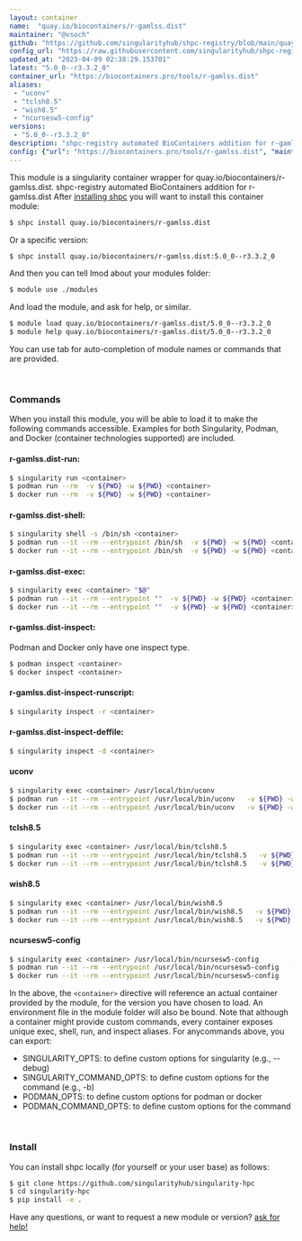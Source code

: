 ```yaml
---
layout: container
name:  "quay.io/biocontainers/r-gamlss.dist"
maintainer: "@vsoch"
github: "https://github.com/singularityhub/shpc-registry/blob/main/quay.io/biocontainers/r-gamlss.dist/container.yaml"
config_url: "https://raw.githubusercontent.com/singularityhub/shpc-registry/main/quay.io/biocontainers/r-gamlss.dist/container.yaml"
updated_at: "2023-04-09 02:38:29.153701"
latest: "5.0_0--r3.3.2_0"
container_url: "https://biocontainers.pro/tools/r-gamlss.dist"
aliases:
 - "uconv"
 - "tclsh8.5"
 - "wish8.5"
 - "ncursesw5-config"
versions:
 - "5.0_0--r3.3.2_0"
description: "shpc-registry automated BioContainers addition for r-gamlss.dist"
config: {"url": "https://biocontainers.pro/tools/r-gamlss.dist", "maintainer": "@vsoch", "description": "shpc-registry automated BioContainers addition for r-gamlss.dist", "latest": {"5.0_0--r3.3.2_0": "sha256:9a9880c59652eccdda42d19404ed6ae5aaebd7f2b8d05a260404b571c44e9c43"}, "tags": {"5.0_0--r3.3.2_0": "sha256:9a9880c59652eccdda42d19404ed6ae5aaebd7f2b8d05a260404b571c44e9c43"}, "docker": "quay.io/biocontainers/r-gamlss.dist", "aliases": {"uconv": "/usr/local/bin/uconv", "tclsh8.5": "/usr/local/bin/tclsh8.5", "wish8.5": "/usr/local/bin/wish8.5", "ncursesw5-config": "/usr/local/bin/ncursesw5-config"}}
---
```


This module is a singularity container wrapper for quay.io/biocontainers/r-gamlss.dist.
shpc-registry automated BioContainers addition for r-gamlss.dist
After [installing shpc](#install) you will want to install this container module:


```bash
$ shpc install quay.io/biocontainers/r-gamlss.dist
```

Or a specific version:

```bash
$ shpc install quay.io/biocontainers/r-gamlss.dist:5.0_0--r3.3.2_0
```

And then you can tell lmod about your modules folder:

```bash
$ module use ./modules
```

And load the module, and ask for help, or similar.

```bash
$ module load quay.io/biocontainers/r-gamlss.dist/5.0_0--r3.3.2_0
$ module help quay.io/biocontainers/r-gamlss.dist/5.0_0--r3.3.2_0
```

You can use tab for auto-completion of module names or commands that are provided.

<br>

### Commands

When you install this module, you will be able to load it to make the following commands accessible.
Examples for both Singularity, Podman, and Docker (container technologies supported) are included.

#### r-gamlss.dist-run:

```bash
$ singularity run <container>
$ podman run --rm  -v ${PWD} -w ${PWD} <container>
$ docker run --rm  -v ${PWD} -w ${PWD} <container>
```

#### r-gamlss.dist-shell:

```bash
$ singularity shell -s /bin/sh <container>
$ podman run --it --rm --entrypoint /bin/sh  -v ${PWD} -w ${PWD} <container>
$ docker run --it --rm --entrypoint /bin/sh  -v ${PWD} -w ${PWD} <container>
```

#### r-gamlss.dist-exec:

```bash
$ singularity exec <container> "$@"
$ podman run --it --rm --entrypoint ""  -v ${PWD} -w ${PWD} <container> "$@"
$ docker run --it --rm --entrypoint ""  -v ${PWD} -w ${PWD} <container> "$@"
```

#### r-gamlss.dist-inspect:

Podman and Docker only have one inspect type.

```bash
$ podman inspect <container>
$ docker inspect <container>
```

#### r-gamlss.dist-inspect-runscript:

```bash
$ singularity inspect -r <container>
```

#### r-gamlss.dist-inspect-deffile:

```bash
$ singularity inspect -d <container>
```


#### uconv

```bash
$ singularity exec <container> /usr/local/bin/uconv
$ podman run --it --rm --entrypoint /usr/local/bin/uconv   -v ${PWD} -w ${PWD} <container> -c " $@"
$ docker run --it --rm --entrypoint /usr/local/bin/uconv   -v ${PWD} -w ${PWD} <container> -c " $@"
```


#### tclsh8.5

```bash
$ singularity exec <container> /usr/local/bin/tclsh8.5
$ podman run --it --rm --entrypoint /usr/local/bin/tclsh8.5   -v ${PWD} -w ${PWD} <container> -c " $@"
$ docker run --it --rm --entrypoint /usr/local/bin/tclsh8.5   -v ${PWD} -w ${PWD} <container> -c " $@"
```


#### wish8.5

```bash
$ singularity exec <container> /usr/local/bin/wish8.5
$ podman run --it --rm --entrypoint /usr/local/bin/wish8.5   -v ${PWD} -w ${PWD} <container> -c " $@"
$ docker run --it --rm --entrypoint /usr/local/bin/wish8.5   -v ${PWD} -w ${PWD} <container> -c " $@"
```


#### ncursesw5-config

```bash
$ singularity exec <container> /usr/local/bin/ncursesw5-config
$ podman run --it --rm --entrypoint /usr/local/bin/ncursesw5-config   -v ${PWD} -w ${PWD} <container> -c " $@"
$ docker run --it --rm --entrypoint /usr/local/bin/ncursesw5-config   -v ${PWD} -w ${PWD} <container> -c " $@"
```



In the above, the `<container>` directive will reference an actual container provided
by the module, for the version you have chosen to load. An environment file in the
module folder will also be bound. Note that although a container
might provide custom commands, every container exposes unique exec, shell, run, and
inspect aliases. For anycommands above, you can export:

 - SINGULARITY_OPTS: to define custom options for singularity (e.g., --debug)
 - SINGULARITY_COMMAND_OPTS: to define custom options for the command (e.g., -b)
 - PODMAN_OPTS: to define custom options for podman or docker
 - PODMAN_COMMAND_OPTS: to define custom options for the command

<br>

### Install

You can install shpc locally (for yourself or your user base) as follows:

```bash
$ git clone https://github.com/singularityhub/singularity-hpc
$ cd singularity-hpc
$ pip install -e .
```

Have any questions, or want to request a new module or version? [ask for help!](https://github.com/singularityhub/singularity-hpc/issues)